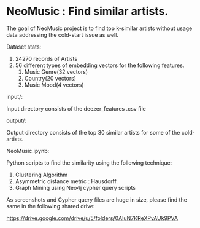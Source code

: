 # NeoMusic : Find similar artists.

The goal of NeoMusic project is to find top k-similar artists without usage data addressing the cold-start issue as well.

Dataset stats:

1) 24270 records of Artists
2) 56 different types of embedding vectors for the following features.
    1) Music Genre(32 vectors)
    2) Country(20 vectors)
    3) Music Mood(4 vectors)
    
input/:

Input directory consists of the deezer_features .csv file

output/:

Output directory consists of the top 30 similar artists for some of the cold-artists.

NeoMusic.ipynb:

Python scripts to find the similarity using the following technique:

1) Clustering Algorithm
2) Asymmetric distance metric : Hausdorff.
3) Graph Mining using Neo4j cypher query scripts

As screenshots and Cypher query files are huge in size, please find the same in the following shared drive:

https://drive.google.com/drive/u/5/folders/0AIuN7KReXPvAUk9PVA



